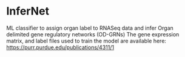 # InferNet
ML classifier to assign organ label to RNASeq data and infer Organ delimited gene regulatory networks (OD-GRNs)
The gene expression matrix, and label files used to train the model are available here: https://purr.purdue.edu/publications/4311/1
